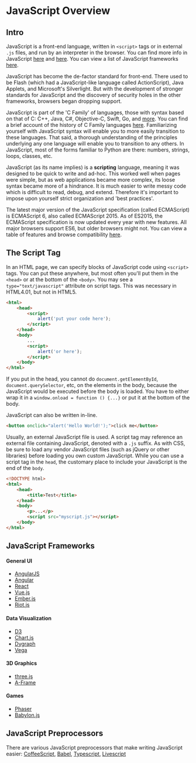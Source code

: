 
# JavaScript Overview

## Intro

JavaScript is a front-end language, written in `<script>` tags or in external `.js` files, and run by an interpreter in the browser. You can find more info in JavaScript [here](https://developer.mozilla.org/en-US/docs/Web/JavaScript/Guide) and [here](https://www.w3schools.com/js/default.asp). You can view a list of JavaScript frameworks [here](../../Libraries%20and%20Frameworks.md#javascript-frameworks).

JavaScript has become the de-factor standard for front-end. There used to be Flash (which had a JavaScript-like language called ActionScript), Java Applets, and Microsoft's Silverlight. But with the development of stronger standards for JavaScript and the discovery of security holes in the other frameworks, browsers began dropping support.

JavaScript is part of the 'C Family' of languages, those with syntax based on that of C: C++, Java, C#, Objective-C, Swift, Go, and [more](https://en.wikipedia.org/wiki/List_of_C-family_programming_languages). You can find a brief account of the history of C Family languages [here](https://softwareengineering.stackexchange.com/questions/135544/why-are-several-popular-programming-languages-influenced-by-c). Familiarizing yourself with JavaScript syntax will enable you to more easily transition to these languages. That said, a thorough understanding of the principles underlying any one language will enable you to transition to any others. In JavaScript, most of the forms familiar to Python are there: numbers, strings, loops, classes, etc.

JavaScript (as its name implies) is a **scripting** language, meaning it was designed to be quick to write and ad-hoc. This worked well when pages were simple, but as web applications became more complex, its loose syntax became more of a hindrance. It is much easier to write messy code which is difficult to read, debug, and extend. Therefore it's important to impose upon yourself strict organization and 'best practices'.

The latest major version of the JavaScript specification (called ECMAScript) is ECMAScript 6, also called ECMAScript 2015. As of ES2015, the ECMAScript specification is now updated every year with new features. All major browsers support ES6, but older browsers might not. You can view a table of features and browse compatibility [here](https://kangax.github.io/compat-table/es6/).


## The Script Tag

In an HTML page, we can specify blocks of JavaScript code using `<script>` tags. You can put these anywhere, but most often you'll put them in the `<head>` or at the bottom of the `<body>`. You may see a `type="text/javascript"` attribute on script tags. This was necessary in HTML4.01, but not in HTML5.

```html
<html>
    <head>
        <script>
            alert('put your code here');
        </script>
    </head>
    <body>
        ...
        <script>
            alert('or here');
        </script>
    </body>
</html>
```

If you put in the head, you cannot do `document.getElementById`, `document.querySelector`, etc, on the elements in the body, because the JavaScript would be executed before the body is loaded. You have to either wrap it in a `window.onload = function () {...}` or put it at the bottom of the body.

JavaScript can also be written in-line.

```html
<button onclick="alert('Hello World!');">click me</button>
```

Usually, an external JavaScript file is used. A script tag may reference an external file containing JavaScript, denoted with a `.js` suffix. As with CSS, be sure to load any vendor JavaScript files (such as jQuery or other libraries) before loading you own custom JavaScript. While you can use a script tag in the `head`, the customary place to include your JavaScript is the end of the `body`.

```html
<!DOCTYPE html>
<html>
    <head>
        <title>Test</title>
    </head>
    <body>
        <p>...</p>
        <script src="myscript.js"></script>
    </body>
</html>
```

## JavaScript Frameworks

#### General UI

- [AngularJS](https://angularjs.org/)
- [Angular](https://angular.io/)
- [React](https://facebook.github.io/react/)
- [Vue.js](https://vuejs.org/)
- [Ember.js](https://www.emberjs.com/)
- [Riot.js](http://riotjs.com/)

#### Data Visualization

- [D3](https://d3js.org/)
- [Chart.js](http://www.chartjs.org/)
- [Dygraph](http://dygraphs.com/)
- [Vega](https://vega.github.io/vega/)

#### 3D Graphics

- [three.js](https://threejs.org/)
- [A-Frame](https://aframe.io/)

#### Games

- [Phaser](https://phaser.io/)
- [Babylon.js](http://www.babylonjs.com/)


## JavaScript Preprocessors

There are various JavaScript preprocessors that make writing JavaScript easier: [CoffeeScript](http://coffeescript.org/), [Babel](https://babeljs.io/), [Typescript](https://www.typescriptlang.org/), [Livescript](http://livescript.net/)

